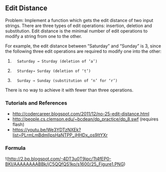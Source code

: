 ## Edit Distance
 Problem: Implement a function which gets the edit distance of two input strings. There are three types of edit operations: insertion, deletion and substitution. Edit distance is the minimal number of edit operations to modify a string from one to the other.

For example, the edit distance between “Saturday” and “Sunday” is 3, since the following three edit operations are required to modify one into the other:
1.       Saturday → Sturday (deletion of ‘a’)
2.       Sturday→ Surday (deletion of ‘t’)
3.       Surday → Sunday (substitution of ‘n’ for ‘r’)

There is no way to achieve it with fewer than three operations.

### Tutorials and References
* http://codercareer.blogspot.com/2011/12/no-25-edit-distance.html
* http://people.cs.clemson.edu/~bcdean/dp_practice/dp_8.swf (requires flash)
* https://youtu.be/We3YDTzNXEk?list=PLrmLmBdmIlpsHaNTPP_jHHDx_os9ItYXr

### Formula
!(http://2.bp.blogspot.com/-4DT3u0T9jpc/Tt4fEP0-BKI/AAAAAAAABBk/jC5QQfQS1ko/s1600/25_Figure1.PNG)

